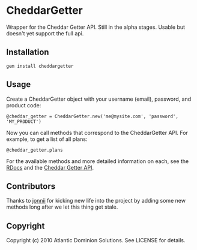 # CheddarGetter

Wrapper for the Cheddar Getter API. Still in the alpha stages. Usable but
doesn't yet support the full api.

## Installation

    gem install cheddargetter

## Usage

Create a CheddarGetter object with your username (email), password, and
product code:
  
    @cheddar_getter = CheddarGetter.new('me@mysite.com', 'password', 'MY_PRODUCT')

Now you can call methods that correspond to the CheddarGetter API. For
example, to get a list of all plans:

    @cheddar_getter.plans
  
For the available methods and more detailed information on each, see the
[RDocs](http://rdoc.info/github/ads/cheddargetter/master/frames) and the
[Cheddar Getter API](https://cheddargetter.com/api).

## Contributors

Thanks to [jonnii](http://github.com/jonnii) for kicking new life into the
project by adding some new methods long after we let this thing get stale.

## Copyright

Copyright (c) 2010 Atlantic Dominion Solutions. See LICENSE for details.
